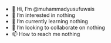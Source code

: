 - 👋 Hi, I’m @muhammadyusufuwais
- 👀 I’m interested in nothing
- 🌱 I’m currently learning nothing
- 💞️ I’m looking to collaborate on nothing
- 📫 How to reach me nothing

<!---
muhammadyusufuwais/muhammadyusufuwais is a ✨ special ✨ repository because its `README.md` (this file) appears on your GitHub profile.
You can click the Preview link to take a look at your changes.
--->
